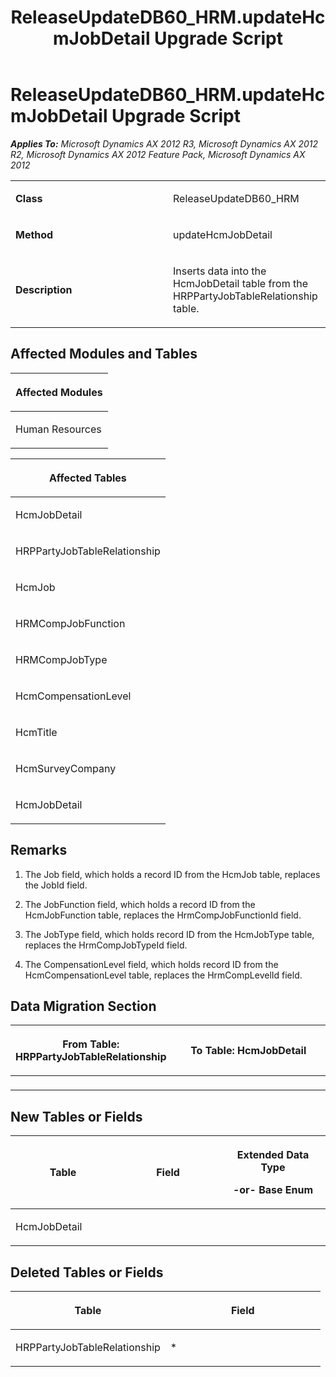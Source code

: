 ﻿---
title: ReleaseUpdateDB60_HRM.updateHcmJobDetail Upgrade Script
TOCTitle: ReleaseUpdateDB60_HRM.updateHcmJobDetail Upgrade Script
ms:assetid: 82486757-8153-5d23-018b-592c3c114be4
ms:mtpsurl: https://msdn.microsoft.com/en-us/library/JJ685948(v=AX.60)
ms:contentKeyID: 49709401
ms.date: 05/18/2015
mtps_version: v=AX.60
---

# ReleaseUpdateDB60\_HRM.updateHcmJobDetail Upgrade Script 


_**Applies To:** Microsoft Dynamics AX 2012 R3, Microsoft Dynamics AX 2012 R2, Microsoft Dynamics AX 2012 Feature Pack, Microsoft Dynamics AX 2012_

<table>
<colgroup>
<col style="width: 50%" />
<col style="width: 50%" />
</colgroup>
<tbody>
<tr class="odd">
<td><p><strong>Class</strong></p></td>
<td><p>ReleaseUpdateDB60_HRM</p></td>
</tr>
<tr class="even">
<td><p><strong>Method</strong></p></td>
<td><p>updateHcmJobDetail</p></td>
</tr>
<tr class="odd">
<td><p><strong>Description</strong></p></td>
<td><p>Inserts data into the HcmJobDetail table from the HRPPartyJobTableRelationship table.</p></td>
</tr>
</tbody>
</table>


## Affected Modules and Tables

<table>
<colgroup>
<col style="width: 100%" />
</colgroup>
<thead>
<tr class="header">
<th><p>Affected Modules</p></th>
</tr>
</thead>
<tbody>
<tr class="odd">
<td><p>Human Resources</p></td>
</tr>
</tbody>
</table>


<table>
<colgroup>
<col style="width: 100%" />
</colgroup>
<thead>
<tr class="header">
<th><p>Affected Tables</p></th>
</tr>
</thead>
<tbody>
<tr class="odd">
<td><p>HcmJobDetail</p></td>
</tr>
<tr class="even">
<td><p>HRPPartyJobTableRelationship</p></td>
</tr>
<tr class="odd">
<td><p>HcmJob</p></td>
</tr>
<tr class="even">
<td><p>HRMCompJobFunction</p></td>
</tr>
<tr class="odd">
<td><p>HRMCompJobType</p></td>
</tr>
<tr class="even">
<td><p>HcmCompensationLevel</p></td>
</tr>
<tr class="odd">
<td><p>HcmTitle</p></td>
</tr>
<tr class="even">
<td><p>HcmSurveyCompany</p></td>
</tr>
<tr class="odd">
<td><p>HcmJobDetail</p></td>
</tr>
</tbody>
</table>


## Remarks

1.  The Job field, which holds a record ID from the HcmJob table, replaces the JobId field.

2.  The JobFunction field, which holds a record ID from the HcmJobFunction table, replaces the HrmCompJobFunctionId field.

3.  The JobType field, which holds record ID from the HcmJobType table, replaces the HrmCompJobTypeId field.

4.  The CompensationLevel field, which holds record ID from the HcmCompensationLevel table, replaces the HrmCompLevelId field.

## Data Migration Section

<table>
<colgroup>
<col style="width: 50%" />
<col style="width: 50%" />
</colgroup>
<thead>
<tr class="header">
<th><p>From Table: HRPPartyJobTableRelationship</p></th>
<th><p>To Table: HcmJobDetail</p></th>
</tr>
</thead>
<tbody>
<tr class="odd">
<td><p></p></td>
<td><p></p></td>
</tr>
</tbody>
</table>


## New Tables or Fields

<table>
<colgroup>
<col style="width: 33%" />
<col style="width: 33%" />
<col style="width: 33%" />
</colgroup>
<thead>
<tr class="header">
<th><p>Table</p></th>
<th><p>Field</p></th>
<th><p>Extended Data Type</p>
<p>-or- Base Enum</p></th>
</tr>
</thead>
<tbody>
<tr class="odd">
<td><p>HcmJobDetail</p></td>
<td><p></p></td>
<td><p></p></td>
</tr>
</tbody>
</table>


## Deleted Tables or Fields

<table>
<colgroup>
<col style="width: 50%" />
<col style="width: 50%" />
</colgroup>
<thead>
<tr class="header">
<th><p>Table</p></th>
<th><p>Field</p></th>
</tr>
</thead>
<tbody>
<tr class="odd">
<td><p>HRPPartyJobTableRelationship</p></td>
<td><p>*</p></td>
</tr>
</tbody>
</table>

  


